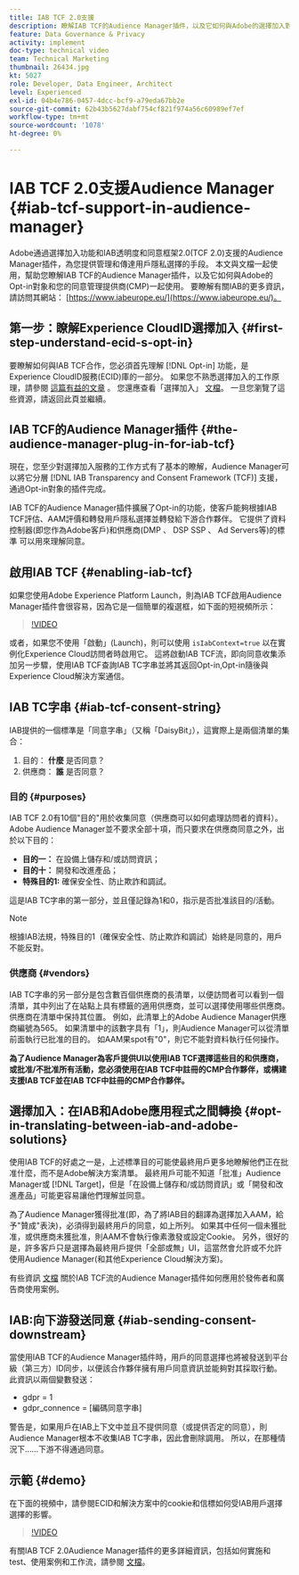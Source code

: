 ```yaml
---
title: IAB TCF 2.0支援
description: 瞭解IAB TCF的Audience Manager插件，以及它如何與Adobe的選擇加入對象和您的同意管理提供程式(CMP)配合工作。
feature: Data Governance & Privacy
activity: implement
doc-type: technical video
team: Technical Marketing
thumbnail: 26434.jpg
kt: 5027
role: Developer, Data Engineer, Architect
level: Experienced
exl-id: 04b4e786-0457-4dcc-bcf9-a79eda67bb2e
source-git-commit: 62b43b5627dabf754cf821f974a56c60989ef7ef
workflow-type: tm+mt
source-wordcount: '1078'
ht-degree: 0%

---
```


# IAB TCF 2.0支援Audience Manager {#iab-tcf-support-in-audience-manager}

Adobe通過選擇加入功能和IAB透明度和同意框架2.0(TCF 2.0)支援的Audience Manager插件，為您提供管理和傳達用戶隱私選擇的手段。 本文與文檔一起使用，幫助您瞭解IAB TCF的Audience Manager插件，以及它如何與Adobe的Opt-in對象和您的同意管理提供商(CMP)一起使用。 要瞭解有關IAB的更多資訊，請訪問其網站： [https://www.iabeurope.eu/](https://www.iabeurope.eu/)。

## 第一步：瞭解Experience CloudID選擇加入 {#first-step-understand-ecid-s-opt-in}

要瞭解如何與IAB TCF合作，您必須首先理解 [!DNL Opt-in] 功能，是Experience CloudID服務(ECID)庫的一部分。 如果您不熟悉選擇加入的工作原理，請參閱 [這篇有益的文章](https://experienceleague.adobe.com/docs/core-services-learn/tutorials/id-service/use-opt-in-to-control-experience-cloud-activities-based-on-user-consent.html) 。 您還應查看「選擇加入」 [文檔](https://experienceleague.adobe.com/docs/id-service/using/implementation/opt-in-service/optin-overview.html)。 一旦您瀏覽了這些資源，請返回此頁並繼續。

## IAB TCF的Audience Manager插件 {#the-audience-manager-plug-in-for-iab-tcf}

現在，您至少對選擇加入服務的工作方式有了基本的瞭解，Audience Manager可以將它分層 [!DNL IAB Transparency and Consent Framework (TCF)] 支援，通過Opt-in對象的插件完成。

IAB TCF的Audience Manager插件擴展了Opt-in的功能，使客戶能夠根據IAB TCF評估、AAM評價和轉發用戶隱私選擇並轉發給下游合作夥伴。 它提供了資料控制器(即您作為Adobe客戶)和供應商(DMP 、 DSP SSP 、 Ad Servers等)的標準 可以用來理解同意。

## 啟用IAB TCF {#enabling-iab-tcf}

如果您使用Adobe Experience Platform Launch，則為IAB TCF啟用Audience Manager插件會很容易，因為它是一個簡單的複選框，如下面的短視頻所示：

>[!VIDEO](https://video.tv.adobe.com/v/26433/?quality=12)

或者，如果您不使用「啟動」(Launch)，則可以使用 `isIabContext=true` 以在實例化Experience Cloud訪問者時啟用它。 這將啟動IAB TCF流，即向同意收集添加另一步驟，使用IAB TCF查詢IAB TC字串並將其返回Opt-in,Opt-in隨後與Experience Cloud解決方案通信。

## IAB TC字串 {#iab-tcf-consent-string}

IAB提供的一個標準是「同意字串」（又稱「DaisyBit」），這實際上是兩個清單的集合：

1. 目的： **什麼** 是否同意？
1. 供應商： **誰** 是否同意？

### 目的 {#purposes}

IAB TCF 2.0有10個&quot;目的&quot;用於收集同意（供應商可以如何處理訪問者的資料）。 Adobe Audience Manager並不要求全部十項，而只要求在供應商同意之外，出於以下目的：

* **目的一：** 在設備上儲存和/或訪問資訊；
* **目的十：** 開發和改進產品；
* **特殊目的1:** 確保安全性、防止欺詐和調試。

這是IAB TC字串的第一部分，並且僅記錄為1和0，指示是否批准該目的/活動。

>[!NOTE]
>
>根據IAB法規，特殊目的1（確保安全性、防止欺詐和調試）始終是同意的，用戶不能反對。

### 供應商 {#vendors}

IAB TC字串的另一部分是包含數百個供應商的長清單，以便訪問者可以看到一個清單，其中列出了在站點上具有標籤的適用供應商，並可以選擇使用哪些供應商。 供應商在清單中保持其位置。 例如，此清單上的Adobe Audience Manager供應商編號為565。 如果清單中的該數字具有「1」，則Audience Manager可以從清單前面執行已批准的目的。 如AAM果spot有&quot;0&quot;，則它不能對資料執行任何操作。

**為了Audience Manager為客戶提供UI以使用IAB TCF選擇這些目的和供應商，或批准/不批准所有活動，您必須使用在IAB TCF中註冊的CMP合作夥伴，或構建支援IAB TCF並在IAB TCF中註冊的CMP合作夥伴。**

## 選擇加入：在IAB和Adobe應用程式之間轉換 {#opt-in-translating-between-iab-and-adobe-solutions}

使用IAB TCF的好處之一是，上述標準目的可能使最終用戶更多地瞭解他們正在批准什麼，而不是Adobe解決方案清單。 最終用戶可能不知道「批准」Audience Manager或 [!DNL Target]，但是「在設備上儲存和/或訪問資訊」或「開發和改進產品」可能更容易讓他們理解並同意。

為了Audience Manager獲得批准(即，為了將IAB目的翻譯為選擇加入AAM，給予&quot;贊成&quot;表決)，必須得到最終用戶的同意，如上所列。 如果其中任何一個未獲批准，或供應商未獲批准，則AAM不會執行像素激發或設定Cookie。 另外，很好的是，許多客戶只是選擇為最終用戶提供「全部或無」UI，這當然會允許或不允許使用Audience Manager(和其他Experience Cloud解決方案)。

有些資訊 [文檔](https://experienceleague.adobe.com/docs/audience-manager/user-guide/overview/data-privacy/consent-management/aam-iab-plugin.html?lang=en) 關於IAB TCF流的Audience Manager插件如何應用於發佈者和廣告商使用案例。

## IAB:向下游發送同意 {#iab-sending-consent-downstream}

當使用IAB TCF的Audience Manager插件時，用戶的同意選擇也將被發送到平台級（第三方）ID同步，以便該合作夥伴擁有用戶同意資訊並能夠對其採取行動。 此資訊以兩個變數發送：

* gdpr = 1
* gdpr_connence = [編碼同意字串]

警告是，如果用戶在IAB上下文中並且不提供同意（或提供否定的同意），則Audience Manager根本不收集IAB TC字串，因此會刪除調用。 所以，在那種情況下……下游不得通過同意。

## 示範 {#demo}

在下面的視頻中，請參閱ECID和解決方案中的cookie和信標如何受IAB用戶選擇選擇的影響。

>[!VIDEO](https://video.tv.adobe.com/v/26434/?quality=12)

有關IAB TCF 2.0Audience Manager插件的更多詳細資訊，包括如何實施和test、使用案例和工作流，請參閱 [文檔](https://experienceleague.adobe.com/docs/audience-manager/user-guide/overview/data-privacy/consent-management/aam-iab-plugin.html)。

